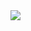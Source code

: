 

<a href="https://github.com/Nick-Fisher">
  <img src="https://github-readme-stats.vercel.app/api?username=Nick-Fisher&count_private=true&show_icons=true" />
</a>
